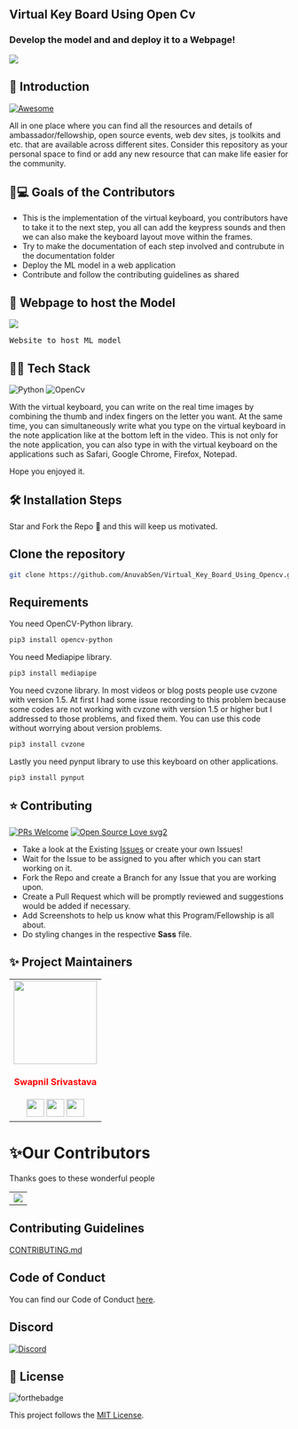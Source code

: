 ## Virtual Key Board Using Open Cv
### Develop the model and and deploy it to a Webpage!

<img src="https://user-images.githubusercontent.com/86418113/144640739-e84b4986-6872-463e-a853-32ab5d2d7bc8.jpg">

## 📌 Introduction

[![Awesome](https://awesome.re/badge.svg)](https://awesome.re)

All in one place where you can find all the resources and details of ambassador/fellowship, open source events, web dev sites, js toolkits and etc. that are available across different sites. Consider this repository as your personal space to find or add any new resource that can make life easier for the community.

## 👨💻 Goals of the Contributors


- This is the implementation of the virtual keyboard, you contributors have to take it to the next step, you all can add the keypress sounds and then we can also make the keyboard layout move within the frames.
- Try to make the documentation of each step involved and contrubute in the documentation folder
- Deploy the ML model in a web application
- Contribute and follow the contributing guidelines as shared

##  🚀 Webpage to host the Model
<img src="https://img.shields.io/badge/website-up-greene" />
<pre><center><a href=""><b></b></a></center>Website to host ML model</pre>

## 👨‍💻 Tech Stack
![Python](https://img.shields.io/badge/python-%2320232a.svg?style=for-the-badge&logo=python&logoColor=%2361DAFB)
![OpenCv](https://img.shields.io/badge/OpenCv-blue.svg?style=for-the-badge&logo=OpenCv&logoColor=white)

With the virtual keyboard, you can write on the real time images by combining the thumb and index fingers on the letter you want. At the same time, you can simultaneously write what you type on the virtual keyboard in the note application like at the bottom left in the video. This is not only for the note application, you can also type in with the virtual keyboard on the applications such as Safari, Google Chrome, Firefox, Notepad.

Hope you enjoyed it.

## 🛠️ Installation Steps
Star and Fork the Repo 🌟 and this will keep us motivated.

## Clone the repository

```bash
git clone https://github.com/AnuvabSen/Virtual_Key_Board_Using_Opencv.git
```

## Requirements

You need OpenCV-Python library.
```bash
pip3 install opencv-python
```
You need Mediapipe library.
```bash
pip3 install mediapipe
```
You need cvzone library. In most videos or blog posts people use cvzone with version 1.5. At first I had some issue recording to this problem because some codes are not working with cvzone with version 1.5 or higher but I addressed to those problems, and fixed them. You can use this code without worrying about version problems.
```bash
pip3 install cvzone
```
Lastly you need pynput library to use this keyboard on other applications.
```bach
pip3 install pynput
```

## ⭐ Contributing
[![PRs Welcome](https://img.shields.io/badge/PRs-welcome-brightgreen.svg?style=flat-square)](http://makeapullrequest.com)
[![Open Source Love svg2](https://badges.frapsoft.com/os/v2/open-source.svg?v=103)](https://github.com/ellerbrock/open-source-badges/)

- Take a look at the Existing [Issues](https://github.com/AnuvabSen/Virtual_Key_Board_Using_Opencv/issues) or create your own Issues!
- Wait for the Issue to be assigned to you after which you can start working on it.
- Fork the Repo and create a Branch for any Issue that you are working upon.
- Create a Pull Request which will be promptly reviewed and suggestions would be added if necessary.
- Add Screenshots to help us know what this Program/Fellowship is all about.
- Do styling changes in the respective **Sass** file.


## ✨ Project Maintainers

<table>
<tr>
<td align="center"><a href="https://github.com/AnuvabSen"><img src="https://avatars.githubusercontent.com/u/86418113?s=400&u=51dac1b9e9c7eeced7d505a54f1241f6aa885419&v=4" width=150px height=150px /></a></br> <h4 style="color:red;">Swapnil Srivastava</h4>
<a href="https://github.com/AnuvabSen"><img src="https://img.icons8.com/fluency/50/000000/link.png" width="32px" height="32px"></a>
<a href="https://www.linkedin.com/in/anuvab-sen/"><img src="https://img.icons8.com/fluency/50/000000/linkedin.png" width="32px" height="32px"></a>
<a href="https://twitter.com/Caroline_TClara"><img src="https://img.icons8.com/color/48/000000/twitter.png" width="32px" height="32px"></a></td>
</table>

# ✨Our Contributors

Thanks goes to these wonderful people

<!-- ALL-CONTRIBUTORS-LIST:START - Do not remove or modify this section -->
<table>
	<tr>
		<td>
      <a href="https://github.com/AnuvabSen/Virtual_Key_Board_Using_Opencv/graphs/contributors">
        <img src="https://contrib.rocks/image?repo=AnuvabSen/Virtual_Key_Board_Using_Opencv" />
      </a>
		</td>
	</tr>
</table>

## Contributing Guidelines

[CONTRIBUTING.md](/CONTRIBUTING.md)

## Code of Conduct

You can find our Code of Conduct [here](/CODE_OF_CONDUCT.md).

## Discord

[![Discord](https://img.shields.io/discord/829038891611717753?color=7389DA&label=Discord&logo=Discord&logoColor=FFF&style=for-the-badge)]()


## 📃 License

![forthebadge](https://forthebadge.com/images/badges/built-with-love.svg)

This project follows the [MIT License](/LICENSE).
